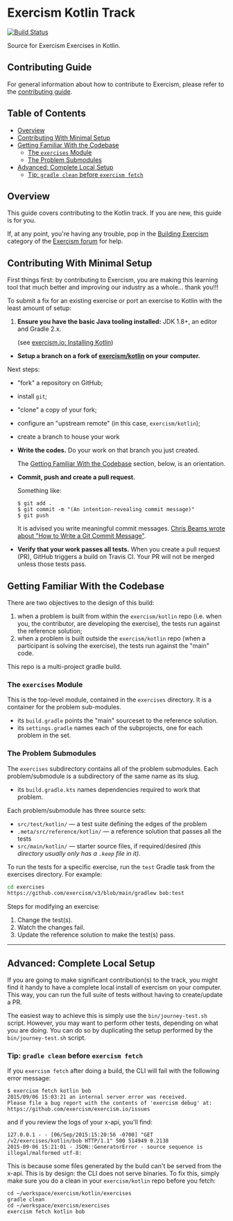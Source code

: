 # Exercism Kotlin Track

[![Build Status](https://travis-ci.org/exercism/kotlin.svg?branch=master)](https://travis-ci.org/exercism/kotlin)

Source for Exercism Exercises in Kotlin.

## Contributing Guide

For general information about how to contribute to Exercism, please refer to the [contributing guide](https://exercism.org/docs/building).

## Table of Contents

* [Overview](#overview)
* [Contributing With Minimal Setup](#contributing-with-minimal-setup)
* [Getting Familiar With the Codebase](#getting-familiar-with-the-codebase)
  * [The `exercises` Module](#the-exercises-module)
  * [The Problem Submodules](#the-problem-submodules)
* [Advanced: Complete Local Setup](#advanced-complete-local-setup)
  * [Tip: `gradle clean` before `exercism fetch`](#tip-gradle-clean-before-exercism-fetch)

## Overview

This guide covers contributing to the Kotlin track.  If you are new, this guide is for you.

If, at any point, you're having any trouble, pop in the [Building Exercism](https://forum.exercism.org/c/exercism/building-exercism/125) category of the [Exercism forum](https://forum.exercism.org/) for help.

## Contributing With Minimal Setup

First things first: by contributing to Exercism, you are making this learning tool that much better and improving our industry as a whole... thank you!!!

To submit a fix for an existing exercise or port an exercise to Kotlin with the least amount of setup:

1. **Ensure you have the basic Java tooling installed:**  JDK 1.8+, an editor and Gradle 2.x.

   (see [exercism.io: Installing Kotlin](https://exercism.org/docs/tracks/kotlin/installation))

- **Setup a branch on a fork of [exercism/kotlin](https://github.com/exercism/kotlin) on your computer.**

Next steps:

* "fork" a repository on GitHub;

- install `git`;
- "clone" a copy of your fork;
- configure an "upstream remote" (in this case, `exercism/kotlin`);
- create a branch to house your work
- **Write the codes.**  Do your work on that branch you just created.

  The [Getting Familiar With the Codebase](#getting-familiar-with-the-codebase) section, below, is an orientation.
- **Commit, push and create a pull request.**

  Something like:

  ```
  $ git add .
  $ git commit -m "(An intention-revealing commit message)"
  $ git push
  ```

  It is advised you write meaningful commit messages. [Chris Beams wrote about &#34;How to Write a Git Commit Message&#34;](https://chris.beams.io/posts/git-commit/).
- **Verify that your work passes all tests.**  When you create a pull request (PR), GitHub triggers a build on Travis CI.  Your PR will not be merged unless those tests pass.

## Getting Familiar With the Codebase

There are two objectives to the design of this build:

1. when a problem is built from within the `exercism/kotlin` repo (i.e. when you, the contributor, are developing the exercise), the tests run against the reference solution;
2. when a problem is built outside the `exercism/kotlin` repo (when a participant is solving the exercise), the tests run against the "main" code.

This repo is a multi-project gradle build.

### The `exercises` Module

This is the top-level module, contained in the `exercises` directory.  It is a container for the problem sub-modules.

* its `build.gradle` points the "main" sourceset to the reference solution.
* its `settings.gradle` names each of the subprojects, one for each problem in the set.

### The Problem Submodules

The `exercises` subdirectory contains all of the problem submodules.
Each problem/submodule is a subdirectory of the same name as its slug.

* its `build.gradle.kts` names dependencies required to work that problem.

Each problem/submodule has three source sets:

* `src/test/kotlin/` — a test suite defining the edges of the problem
* `.meta/src/reference/kotlin/` — a reference solution that passes all the tests
* `src/main/kotlin/` — starter source files, if required/desired *(this directory usually only has a `.keep` file in it)*.

To run the tests for a specific exercise, run the `test` Gradle task from the exercises
directory. For example:

```bash
cd exercises
https://github.com/exercism/v3/blob/main/gradlew bob:test

```

Steps for modifying an exercise:

1. Change the test(s).
2. Watch the changes fail.
3. Update the reference solution to make the test(s) pass.

---

## Advanced: Complete Local Setup

If you are going to make significant contribution(s) to the track, you might find it handy to have a complete local install of exercism on your computer.  This way, you can run the full suite of tests without having to create/update a PR.

The easiest way to achieve this is simply use the `bin/journey-test.sh` script.  However, you may want to perform other tests, depending on what you are doing.  You can do so by duplicating the setup performed by the `bin/journey-test.sh` script.

### Tip: `gradle clean` before `exercism fetch`

If you `exercism fetch` after doing a build, the CLI will fail with the following error message:

```
$ exercism fetch kotlin bob
2015/09/06 15:03:21 an internal server error was received.
Please file a bug report with the contents of 'exercism debug' at: https://github.com/exercism/exercism.io/issues
```

and if you review the logs of your x-api, you'll find:

```
127.0.0.1 - - [06/Sep/2015:15:20:56 -0700] "GET /v2/exercises/kotlin/bob HTTP/1.1" 500 514949 0.2138
2015-09-06 15:21:01 - JSON::GeneratorError - source sequence is illegal/malformed utf-8:
```

This is because some files generated by the build can't be served from the x-api.  This is by design: the CLI does not serve binaries.  To fix this, simply make sure you do a clean in your `exercism/kotlin` repo before you fetch:

```
cd ~/workspace/exercism/kotlin/exercises
gradle clean
cd ~/workspace/exercism/exercises
exercism fetch kotlin bob
```
